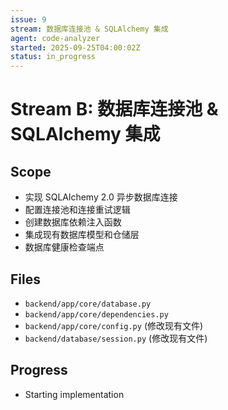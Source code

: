 ```yaml
---
issue: 9
stream: 数据库连接池 & SQLAlchemy 集成
agent: code-analyzer
started: 2025-09-25T04:00:02Z
status: in_progress
---
```


# Stream B: 数据库连接池 & SQLAlchemy 集成

## Scope
- 实现 SQLAlchemy 2.0 异步数据库连接
- 配置连接池和连接重试逻辑
- 创建数据库依赖注入函数
- 集成现有数据库模型和仓储层
- 数据库健康检查端点

## Files
- `backend/app/core/database.py`
- `backend/app/core/dependencies.py`
- `backend/app/core/config.py` (修改现有文件)
- `backend/database/session.py` (修改现有文件)

## Progress
- Starting implementation
